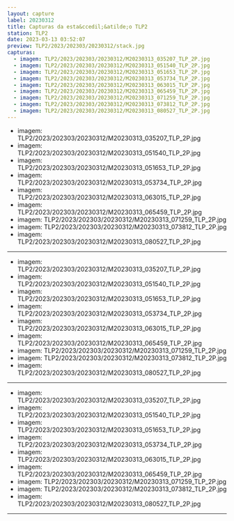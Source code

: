 ```yaml
---
layout: capture
label: 20230312
title: Capturas da esta&ccedil;&atilde;o TLP2
station: TLP2
date: 2023-03-13 03:52:07
preview: TLP2/2023/202303/20230312/stack.jpg
capturas:
  - imagem: TLP2/2023/202303/20230312/M20230313_035207_TLP_2P.jpg
  - imagem: TLP2/2023/202303/20230312/M20230313_051540_TLP_2P.jpg
  - imagem: TLP2/2023/202303/20230312/M20230313_051653_TLP_2P.jpg
  - imagem: TLP2/2023/202303/20230312/M20230313_053734_TLP_2P.jpg
  - imagem: TLP2/2023/202303/20230312/M20230313_063015_TLP_2P.jpg
  - imagem: TLP2/2023/202303/20230312/M20230313_065459_TLP_2P.jpg
  - imagem: TLP2/2023/202303/20230312/M20230313_071259_TLP_2P.jpg
  - imagem: TLP2/2023/202303/20230312/M20230313_073812_TLP_2P.jpg
  - imagem: TLP2/2023/202303/20230312/M20230313_080527_TLP_2P.jpg
---
```

  - imagem: TLP2/2023/202303/20230312/M20230313_035207_TLP_2P.jpg
  - imagem: TLP2/2023/202303/20230312/M20230313_051540_TLP_2P.jpg
  - imagem: TLP2/2023/202303/20230312/M20230313_051653_TLP_2P.jpg
  - imagem: TLP2/2023/202303/20230312/M20230313_053734_TLP_2P.jpg
  - imagem: TLP2/2023/202303/20230312/M20230313_063015_TLP_2P.jpg
  - imagem: TLP2/2023/202303/20230312/M20230313_065459_TLP_2P.jpg
  - imagem: TLP2/2023/202303/20230312/M20230313_071259_TLP_2P.jpg
  - imagem: TLP2/2023/202303/20230312/M20230313_073812_TLP_2P.jpg
  - imagem: TLP2/2023/202303/20230312/M20230313_080527_TLP_2P.jpg
---
  - imagem: TLP2/2023/202303/20230312/M20230313_035207_TLP_2P.jpg
  - imagem: TLP2/2023/202303/20230312/M20230313_051540_TLP_2P.jpg
  - imagem: TLP2/2023/202303/20230312/M20230313_051653_TLP_2P.jpg
  - imagem: TLP2/2023/202303/20230312/M20230313_053734_TLP_2P.jpg
  - imagem: TLP2/2023/202303/20230312/M20230313_063015_TLP_2P.jpg
  - imagem: TLP2/2023/202303/20230312/M20230313_065459_TLP_2P.jpg
  - imagem: TLP2/2023/202303/20230312/M20230313_071259_TLP_2P.jpg
  - imagem: TLP2/2023/202303/20230312/M20230313_073812_TLP_2P.jpg
  - imagem: TLP2/2023/202303/20230312/M20230313_080527_TLP_2P.jpg
---
  - imagem: TLP2/2023/202303/20230312/M20230313_035207_TLP_2P.jpg
  - imagem: TLP2/2023/202303/20230312/M20230313_051540_TLP_2P.jpg
  - imagem: TLP2/2023/202303/20230312/M20230313_051653_TLP_2P.jpg
  - imagem: TLP2/2023/202303/20230312/M20230313_053734_TLP_2P.jpg
  - imagem: TLP2/2023/202303/20230312/M20230313_063015_TLP_2P.jpg
  - imagem: TLP2/2023/202303/20230312/M20230313_065459_TLP_2P.jpg
  - imagem: TLP2/2023/202303/20230312/M20230313_071259_TLP_2P.jpg
  - imagem: TLP2/2023/202303/20230312/M20230313_073812_TLP_2P.jpg
  - imagem: TLP2/2023/202303/20230312/M20230313_080527_TLP_2P.jpg
---
